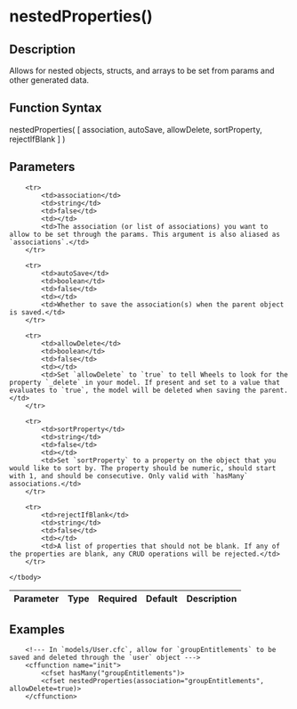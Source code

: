 # nestedProperties()

## Description
Allows for nested objects, structs, and arrays to be set from params and other generated data.

## Function Syntax
nestedProperties( [ association, autoSave, allowDelete, sortProperty, rejectIfBlank ] )


## Parameters
<table>
	<thead>
		<tr>
			<th>Parameter</th>
			<th>Type</th>
			<th>Required</th>
			<th>Default</th>
			<th>Description</th>
		</tr>
	</thead>
	<tbody>
		
		<tr>
			<td>association</td>
			<td>string</td>
			<td>false</td>
			<td></td>
			<td>The association (or list of associations) you want to allow to be set through the params. This argument is also aliased as `associations`.</td>
		</tr>
		
		<tr>
			<td>autoSave</td>
			<td>boolean</td>
			<td>false</td>
			<td></td>
			<td>Whether to save the association(s) when the parent object is saved.</td>
		</tr>
		
		<tr>
			<td>allowDelete</td>
			<td>boolean</td>
			<td>false</td>
			<td></td>
			<td>Set `allowDelete` to `true` to tell Wheels to look for the property `_delete` in your model. If present and set to a value that evaluates to `true`, the model will be deleted when saving the parent.</td>
		</tr>
		
		<tr>
			<td>sortProperty</td>
			<td>string</td>
			<td>false</td>
			<td></td>
			<td>Set `sortProperty` to a property on the object that you would like to sort by. The property should be numeric, should start with 1, and should be consecutive. Only valid with `hasMany` associations.</td>
		</tr>
		
		<tr>
			<td>rejectIfBlank</td>
			<td>string</td>
			<td>false</td>
			<td></td>
			<td>A list of properties that should not be blank. If any of the properties are blank, any CRUD operations will be rejected.</td>
		</tr>
		
	</tbody>
</table>


## Examples
	
		<!--- In `models/User.cfc`, allow for `groupEntitlements` to be saved and deleted through the `user` object --->
		<cffunction name="init">
			<cfset hasMany("groupEntitlements")>
			<cfset nestedProperties(association="groupEntitlements", allowDelete=true)>
		</cffunction>
